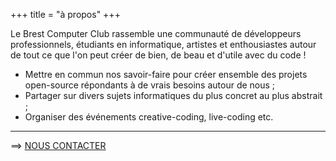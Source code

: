 +++
title = "à propos"
+++

Le Brest Computer Club rassemble une communauté de développeurs professionnels, étudiants en informatique, artistes et enthousiastes autour de tout ce que l'on peut créer de bien, de beau et d'utile avec du code !

- Mettre en commun nos savoir-faire pour créer ensemble des projets open-source répondants à de vrais besoins autour de nous ;
- Partager sur divers sujets informatiques du plus concret au plus abstrait ;
- Organiser des événements creative-coding, live-coding etc.


---
==> [NOUS CONTACTER ](https://docs.google.com/forms/d/e/1FAIpQLSdCnEdDEtzH-QFqMBA7-CrvVi8pwciGxPVML1OondETuNBo2g/viewform)
